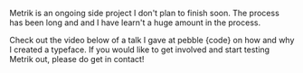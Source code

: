 Metrik is an ongoing side project I don't plan to finish soon. The process has been long and and I have learn't a huge amount in the process.

Check out the video below of a talk I gave at pebble {code} on how and why I created a typeface. If you would like to get involved and start testing Metrik out, please do get in contact!
